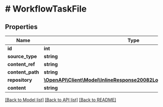 # # WorkflowTaskFile

## Properties

Name | Type | Description | Notes
------------ | ------------- | ------------- | -------------
**id** | **int** |  | [optional]
**source_type** | **string** |  | [optional]
**content_ref** | **string** |  | [optional]
**content_path** | **string** |  | [optional]
**repository** | [**\OpenAPI\Client\Model\InlineResponse20082LoadBalancerInstanceSslCert**](InlineResponse20082LoadBalancerInstanceSslCert.md) |  | [optional]
**content** | **string** |  | [optional]

[[Back to Model list]](../../README.md#models) [[Back to API list]](../../README.md#endpoints) [[Back to README]](../../README.md)
